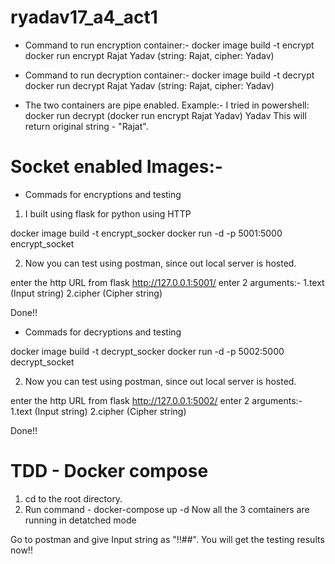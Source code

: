 # ryadav17_a4_act1

* Command to run encryption container:-
docker image build -t encrypt <path to the conaining folder>
docker run encrypt Rajat Yadav (string: Rajat, cipher: Yadav)

* Command to run decryption container:-
docker image build -t decrypt <path to the conaining folder>
docker run decrypt Rajat Yadav (string: Rajat, cipher: Yadav)

* The two containers are pipe enabled. Example:- 
I tried in powershell: docker run decrypt (docker run encrypt Rajat Yadav) Yadav
This will return original string - "Rajat".

# Socket enabled Images:-

* Commads for encryptions and testing
1. I built using flask for python using HTTP

docker image build -t encrypt_socker <path to the conaining folder>
docker run -d -p 5001:5000 encrypt_socket

2. Now you can test using postman, since out local server is hosted.

enter the http URL from flask http://127.0.0.1:5001/
enter 2 arguments:-
1.text (Input string)
2.cipher (Cipher string)

Done!!

* Commads for decryptions and testing

docker image build -t decrypt_socker <path to the conaining folder>
docker run -d -p 5002:5000 decrypt_socket

2. Now you can test using postman, since out local server is hosted.

enter the http URL from flask http://127.0.0.1:5002/
enter 2 arguments:-
1.text (Input string)
2.cipher (Cipher string)

Done!!

# TDD - Docker compose

1. cd to the root directory.
2. Run command - docker-compose up -d
Now all the 3 comtainers are running in detatched mode

Go to postman and give Input string as "!!##".
You will get the testing results now!!